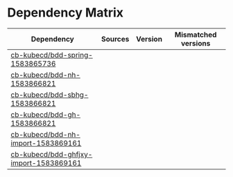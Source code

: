 # Dependency Matrix

Dependency | Sources | Version | Mismatched versions
---------- | ------- | ------- | -------------------
[cb-kubecd/bdd-spring-1583865736](https://github.com/cb-kubecd/bdd-spring-1583865736.git) |  | []() | 
[cb-kubecd/bdd-nh-1583866821](https://github.com/cb-kubecd/bdd-nh-1583866821.git) |  | []() | 
[cb-kubecd/bdd-sbhg-1583866821](https://github.com/cb-kubecd/bdd-sbhg-1583866821.git) |  | []() | 
[cb-kubecd/bdd-gh-1583866821](https://github.com/cb-kubecd/bdd-gh-1583866821.git) |  | []() | 
[cb-kubecd/bdd-nh-import-1583869161](https://github.com/cb-kubecd/bdd-nh-import-1583869161.git) |  | []() | 
[cb-kubecd/bdd-ghfjxy-import-1583869161](https://github.com/cb-kubecd/bdd-ghfjxy-import-1583869161.git) |  | []() | 
